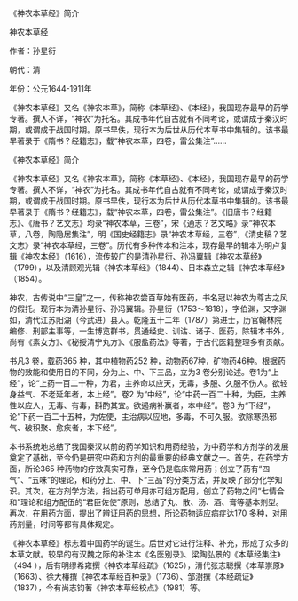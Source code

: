 《神农本草经》简介

神农本草经

作者：孙星衍

朝代：清

年份：公元1644-1911年

《神农本草经》又名《神农本草》，简称《本草经》、《本经》，我国现存最早的药学专著。撰人不详，“神农”为托名。其成书年代自古就有不同考论，或谓成于秦汉时期，或谓成于战国时期。原书早佚，现行本为后世从历代本草书中集辑的。该书最早著录于《隋书？经籍志》，载“神农本草，四卷，雷公集注”……

《神农本草经》简介

《神农本草经》又名《神农本草》，简称《本草经》、《本经》，我国现存最早的药学专著。撰人不详，“神农”为托名。其成书年代自古就有不同考论，或谓成于秦汉时期，或谓成于战国时期。原书早佚，现行本为后世从历代本草书中集辑的。该书最早著录于《隋书？经籍志》，载“神农本草，四卷，雷公集注”。《旧唐书？经籍志》、《唐书？艺文志》均录“神农本草，三卷”，宋《通志？艺文略》录“神农本草，八卷，陶隐居集注”，明《国史经籍志》录“神农本草经，三卷”，《清史稿？艺文志》录“神农本草经，三卷”。历代有多种传本和注本，现存最早的辑本为明卢复辑《神农本经》（1616），流传较广的是清孙星衍、孙冯翼辑《神农本草经》（1799），以及清顾观光辑《神农本草经》（1844）、日本森立之辑《神农本草经》（1854）。

神农，古传说中“三皇”之一，传称神农尝百草始有医药，书名冠以神农为尊古之风的假托。现行本为清孙星衍、孙冯翼辑。孙星衍（1753～1818），字伯渊，又字渊如，清代江苏阳湖（今武进）县人。乾隆五十二年（1787）第进士，历官翰林院编修、刑部主事等，一生博览群书，贯通经史、训诂、诸子、医药，除辑本书外，尚有《素女方》、《秘授清宁丸方》、《服盐药法》等著，于古代医籍整理多有贡献。

书凡3 卷，载药365 种，其中植物药252 种，动物药67种，矿物药46种。根据药物的效能和使用目的不同，分为上、中、下三品，立为3 卷分别论述。卷1为“上经”，论“上药一百二十种，为君，主养命以应天，无毒，多服、久服不伤人。欲轻身益气、不老延年者，本上经”。卷2 为“中经”，论“中药一百二十种，为臣，主养性以应人，无毒、有毒，斟酌其宜。欲遏病补赢者，本中经”。卷3 为“下经”，论“下药一百二十五种，为佐使，主治病以应地，多毒，不可久服。欲除寒热邪气、破积聚、愈疾者，本下经”。

本书系统地总结了我国秦汉以前的药学知识和用药经验，为中药学和方剂学的发展奠定了基础，至今仍是研究中药和方剂的最重要的经典文献之一。首先，在药学方面，所论365 种药物的疗效真实可靠，至今仍是临床常用药；创立了药有“四气”、“五味”的理论，和药分上、中、下“三品”的分类方法，并反映了部分化学知识。其次，在方剂学方法，指出药可单用亦可组方配用，创立了药物之间“七情合和”理论和组方配伍的“君臣佐使”原则，总结了丸、散、汤、酒、膏等基本剂型。再次，在用药方面，提出了辨证用药的思想，所论药物适应病症达170 多种，对用药剂量，时间等都有具体规定。

《神农本草经》标志着中国药学的诞生。后世对它进行注释、补充，形成了众多的本草文献。较早的有汉魏之际的补注本《名医别录》、梁陶弘景的《本草经集注》（494 ），后有明缪希雍撰《神农本草经疏》（1625），清代张志聪撰《本草崇原》（1663）、徐大椿撰《神农本草经百种录》（1736）、邹澍撰《本经疏证》（1837），今有尚志钧著《神农本草经校点》（1981）等。

